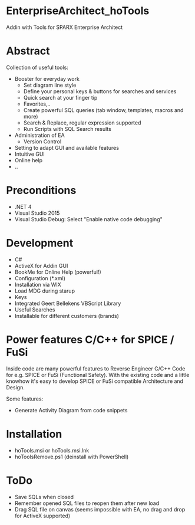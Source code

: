 # EnterpriseArchitect_hoTools
Addin with Tools for SPARX Enterprise Architect

# Abstract #
Collection of useful tools:

- Booster for everyday work
  - Set diagram line style
  - Define your personal keys & buttons for searches and services
  - Quick search at your finger tip
  - Favorites,..
  - Create powerful SQL queries (tab window, templates, macros and more)
  - Search & Replace, regular expression supported
  - Run Scripts with SQL Search results
- Administration of EA
  - Version Control
- Setting to adapt GUI and available features
- Intuitive GUI
- Online help
- ..

# Preconditions
- .NET 4
- Visual Studio 2015
- Visual Studio Debug: Select "Enable native code debugging"



# Development #
- C#
- ActiveX for Addin GUI
- BookMe for Online Help (powerful!)
- Configuration (*.xml)
- Installation via WIX
- Load MDG during starup
- Keys
- Integrated Geert Bellekens VBScript Library
- Useful Searches
- Installable for different customers (brands)

# Power features C/C++ for SPICE / FuSi #
Inside code are many powerful features to Reverse Engineer C/C++ Code for e.g. SPICE or FuSi (Functional Safety). With the existing code and a little knowhow it's easy to develop SPICE or FuSi compatible Architecture and Design.

Some features:
- Generate Activity Diagram from code snippets

# Installation #
- hoTools.msi or hoTools.msi.lnk
- hoToolsRemove.ps1 (deinstall with PowerShell)

# ToDo
- Save SQLs when closed
- Remember opened SQL files to reopen them after new load
- Drag SQL file on canvas
  (seems impossible with EA, no drag and drop for ActiveX supported)
